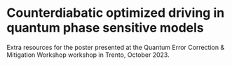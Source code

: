 # Counterdiabatic optimized driving in quantum phase sensitive models

Extra resources for the poster presented at the Quantum Error Correction & Mitigation Workshop workshop in Trento, October 2023.


